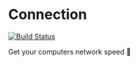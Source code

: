 # Connection

[![Build Status](https://travis-ci.org/mcansh/connection.svg?branch=master)](https://travis-ci.org/mcansh/connection)

Get your computers network speed 🚀
